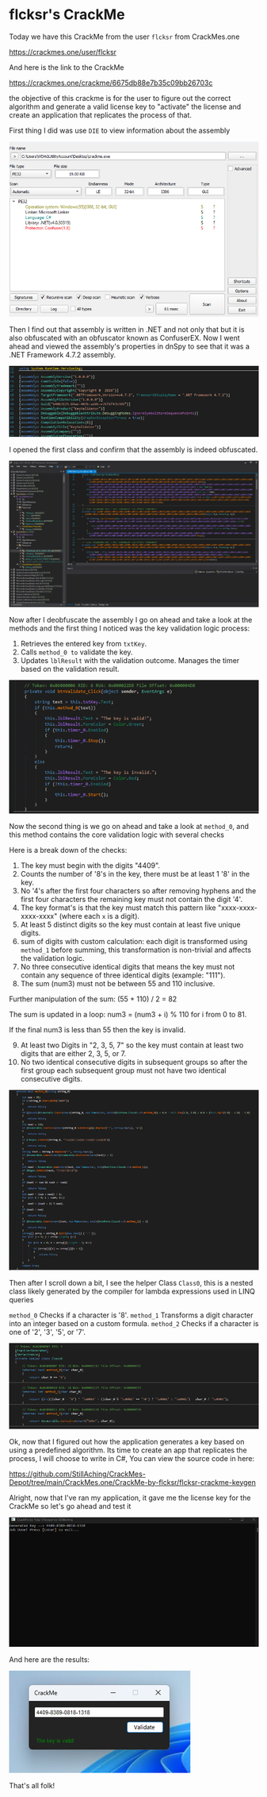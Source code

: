 
# flcksr's CrackMe

Today we have this CrackMe from the user ``flcksr`` from CrackMes.one

https://crackmes.one/user/flcksr

And here is the link to the CrackMe

https://crackmes.one/crackme/6675db88e7b35c09bb26703c

the objective of this crackme is for the user to figure out the correct algorithm and generate a valid license key to "activate" the license and create an application that replicates the process of that.

First thing I did was use ``DIE`` to view information about the assembly

![1](./Photos/1.png)

Then I find out that assembly is written in .NET and not only that but it is also obfuscated with an obfuscator known as ConfuserEX.
Now I went ahead and viewed the assembly's properties in dnSpy to see that it was a .NET Framework 4.7.2 assembly.

![2](./Photos/2.png)

I opened the first class and confirm that the assembly is indeed obfuscated.

![3](./Photos/3.png)

Now after I deobfuscate the assembly I go on ahead and take a look at the methods and the first thing I noticed was the key validation logic process:

1) Retrieves the entered key from ``txtKey``.
2) Calls ``method_0 to`` validate the key.
3) Updates ``lblResult`` with the validation outcome.
Manages the timer based on the validation result.

![4](./Photos/4.png)

Now the second thing is we go on ahead and take a look at ``method_0``, and this method contains the core validation logic with several checks

Here is a break down of the checks:

1) The key must begin with the digits "4409".
2) Counts the number of '8's in the key, there must be at least 1 '8' in the key.
3) No '4's after the first four characters so after removing hyphens and the first four characters the remaining key must not contain the digit '4'.
4) The key format's is that the key must match this pattern like "xxxx-xxxx-xxxx-xxxx" (where each ``x`` is a digit).
5) At least 5 distinct digits so the key must contain at least five unique digits.
6) sum of digits with custom calculation: each digit is transformed using ``method_1`` before summing, this transformation is non-trivial and affects the validation logic.
7) No three consecutive identical digits that means the key must not contain any sequence of three identical digits (example: "111").
8) The sum (num3) must not be between 55 and 110 inclusive. 

Further manipulation of the sum:
(55 + 110) / 2 = 82

The sum is updated in a loop: num3 = (num3 + i) % 110 for i from 0 to 81.

If the final num3 is less than 55 then the key is invalid.

9) At least two Digits in "2, 3, 5, 7" so the key must contain at least two digits that are either 2, 3, 5, or 7.
10) No two identical consecutive digits in subsequent groups so after the first group each subsequent group must not have two identical consecutive digits.

![5](./Photos/5.png)

Then after I scroll down a bit, I see the helper Class ``Class0``, this is a nested class likely generated by the compiler for lambda expressions used in LINQ queries

``method_0`` Checks if a character is '8'.
``method_1`` Transforms a digit character into an integer based on a custom formula.
``method_2`` Checks if a character is one of '2', '3', '5', or '7'.

![6](./Photos/6.png)


Ok, now that I figured out how the application generates a key based on using a predefined algorithm. Its time to create an app that replicates the process, I will choose to write in C#, You can view the source code in here:

https://github.com/StillAching/CrackMes-Depot/tree/main/CrackMes.one/CrackMe-by-flcksr/flcksr-crackme-keygen

Alright, now that I've ran my application, it gave me the license key for the CrackMe so let's go ahead and test it

![7](./Photos/7.png)

And here are the results:

![8](./Photos/8.png)

That's all folk!
